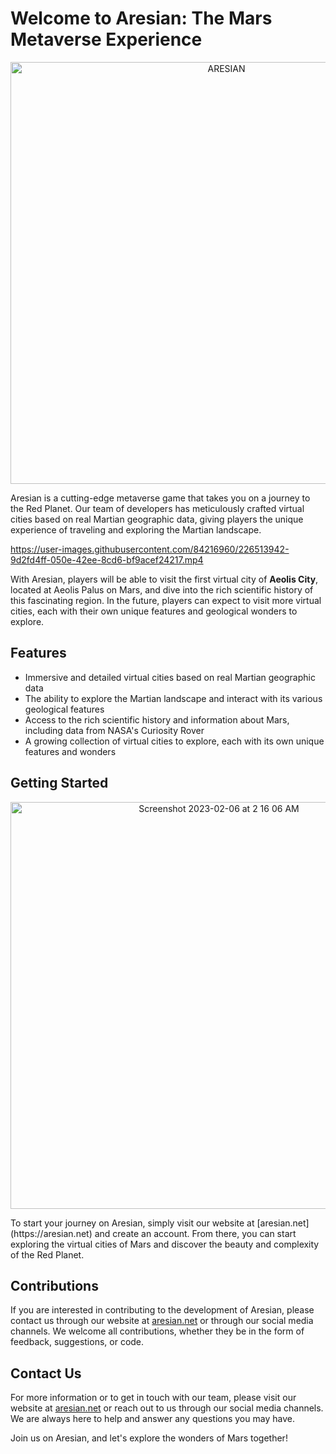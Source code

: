 # Welcome to Aresian: The Mars Metaverse Experience
<p align="center">
<img width="675" alt="ARESIAN" src="https://user-images.githubusercontent.com/84216960/216922097-83437133-0ce6-4d2a-8287-a66a70e9a922.PNG">
</p>
Aresian is a cutting-edge metaverse game that takes you on a journey to the Red Planet. Our team of developers has meticulously crafted virtual cities based on real Martian geographic data, giving players the unique experience of traveling and exploring the Martian landscape.

https://user-images.githubusercontent.com/84216960/226513942-9d2fd4ff-050e-42ee-8cd6-bf9acef24217.mp4

With Aresian, players will be able to visit the first virtual city of **Aeolis City**, located at Aeolis Palus on Mars, and dive into the rich scientific history of this fascinating region. In the future, players can expect to visit more virtual cities, each with their own unique features and geological wonders to explore.

## Features
- Immersive and detailed virtual cities based on real Martian geographic data
- The ability to explore the Martian landscape and interact with its various geological features
- Access to the rich scientific history and information about Mars, including data from NASA's Curiosity Rover
- A growing collection of virtual cities to explore, each with its own unique features and wonders

## Getting Started
<p align="center">
<img width="651" alt="Screenshot 2023-02-06 at 2 16 06 AM" src="https://user-images.githubusercontent.com/84216960/216922782-0a564912-4d7a-4b97-bfbf-93775d624f68.png">
</p>
To start your journey on Aresian, simply visit our website at [aresian.net](https://aresian.net) and create an account. From there, you can start exploring the virtual cities of Mars and discover the beauty and complexity of the Red Planet.

## Contributions
If you are interested in contributing to the development of Aresian, please contact us through our website at [aresian.net](https://aresian.net) or through our social media channels. We welcome all contributions, whether they be in the form of feedback, suggestions, or code.

## Contact Us
For more information or to get in touch with our team, please visit our website at [aresian.net](https://aresian.net) or reach out to us through our social media channels. We are always here to help and answer any questions you may have.

Join us on Aresian, and let's explore the wonders of Mars together!
